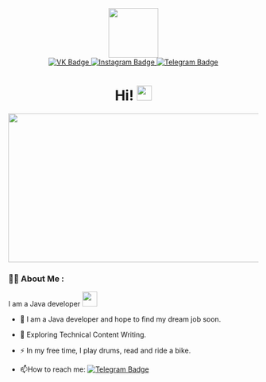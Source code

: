 
<div id="header" align="center">
  <img src="https://media.giphy.com/media/qgQUggAC3Pfv687qPC/giphy.gif" width="100"/>
  <div id="badges">
  <a href="https://vk.com/not_true_no">
    <img src="https://img.shields.io/badge/Vkontakte-blue?style=for-the-badge&logo=vk&logoColor=white" alt="VK Badge"/>
  </a>
  <a href="https://www.instagram.com/_rinat_zakirov">
    <img src="https://img.shields.io/badge/Instagram-pink?style=for-the-badge&logo=instagram&logoColor=white" alt="Instagram Badge"/>
  </a>
  <a href="https://t.me/rinat_zrz">
    <img src="https://img.shields.io/badge/Telegram-blue?style=for-the-badge&logo=telegram&logoColor=white" alt="Telegram Badge"/>
  </a>
</div>
  <img src="https://komarev.com/ghpvc/?username=RinatzZak&style=flat-square&color=blue" alt=""/>
  <h1>
  Hi!
  <img src="https://media.giphy.com/media/hvRJCLFzcasrR4ia7z/giphy.gif" width="30px"/>
</h1>
</div>

<div align="center">
  <img src="https://media.giphy.com/media/dWesBcTLavkZuG35MI/giphy.gif" width="600" height="300"/>
</div>

 ### :man_technologist: About Me :
I am a Java developer <img src="https://media.giphy.com/media/WUlplcMpOCEmTGBtBW/giphy.gif" width="30">

 - :telescope: I am a Java developer and hope to find my dream job soon.

 - :seedling: Exploring Technical Content Writing.

 - :zap: In my free time, I play drums, read and ride a bike.

 - :mailbox:How to reach me: [![Telegram Badge](https://img.shields.io/badge/-here-blue?style=flat&logo=Tlegram&logoColor=white)](https://t.me/rinat_zrz)
